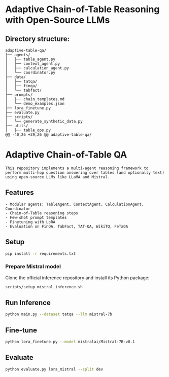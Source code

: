 # Adaptive Chain-of-Table Reasoning with Open-Source LLMs

## Directory structure:

```
adaptive-table-qa/
├── agents/
│   ├── table_agent.py
│   ├── context_agent.py
│   ├── calculation_agent.py
│   └── coordinator.py
├── data/
│   ├── tatqa/
│   ├── finqa/
│   └── tabfact/
├── prompts/
│   ├── chain_templates.md
│   └── demo_examples.json
├── lora_finetune.py
├── evaluate.py
├── scripts/
│   └── generate_synthetic_data.py
├── utils/
│   ├── table_ops.py
@@ -40,26 +39,26 @@ adaptive-table-qa/
```

# Adaptive Chain-of-Table QA
```
This repository implements a multi-agent reasoning framework to perform multi-hop question answering over tables (and optionally text) using open-source LLMs like LLaMA and Mistral.
```
## Features
```
- Modular agents: TableAgent, ContextAgent, CalculationAgent, Coordinator
- Chain-of-Table reasoning steps
- Few-shot prompt templates
- Finetuning with LoRA
- Evaluation on FinQA, TabFact, TAT-QA, WikiTQ, FeTaQA
```
## Setup
```bash
pip install -r requirements.txt
```

### Prepare Mistral model
Clone the official inference repository and install its Python package:
```bash
scripts/setup_mistral_inference.sh
```


## Run Inference
```bash
python main.py --dataset tatqa --llm mistral-7b
```

## Fine-tune
```bash
python lora_finetune.py --model mistralai/Mistral-7B-v0.1
```

## Evaluate
```bash
python evaluate.py lora_mistral --split dev
```
